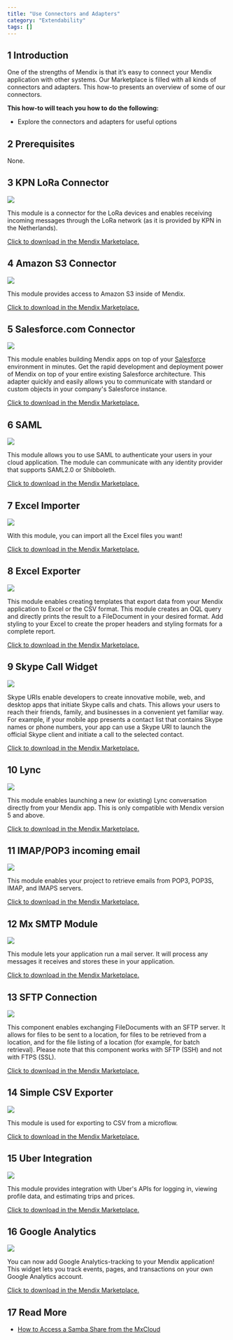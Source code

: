 ```yaml
---
title: "Use Connectors and Adapters"
category: "Extendability"
tags: []
---
```


## 1 Introduction

One of the strengths of Mendix is that it’s easy to connect your Mendix application with other systems. Our Marketplace is filled with all kinds of connectors and adapters. This how-to presents an overview of some of our connectors.

**This how-to will teach you how to do the following:**

* Explore the connectors and adapters for useful options

## 2 Prerequisites

None.

## 3 KPN LoRa Connector

[![](attachments/18448690/19399076.png)](https://appstore.home.mendix.com/link/app/2747/First-Consulting/KPN-LoRa-Connector)

This module is a connector for the LoRa devices and enables receiving incoming messages through the LoRa network (as it is provided by KPN in the Netherlands).

[Click to download in the Mendix Marketplace.](https://appstore.home.mendix.com/link/app/2747/First-Consulting/KPN-LoRa-Connector)

## 4 Amazon S3 Connector

[![](attachments/18448690/19399077.png)](https://appstore.home.mendix.com/link/app/2074/Mendix/Amazon-S3-Connector)

This module provides access to Amazon S3 inside of Mendix.

[Click to download in the Mendix Marketplace.](https://appstore.home.mendix.com/link/app/2074/Mendix/Amazon-S3-Connector)

## 5 Salesforce.com Connector

[![](attachments/18448690/salesforce.png)](https://appstore.home.mendix.com/link/app/1424/Mendix/Salesforce.com-Connector)

This module enables building Mendix apps on top of your [Salesforce](http://Salesforce.com) environment in minutes. Get the rapid development and deployment power of Mendix on top of your entire existing Salesforce architecture. This adapter quickly and easily allows you to communicate with standard or custom objects in your company's Salesforce instance.

[Click to download in the Mendix Marketplace.](https://appstore.home.mendix.com/link/app/1424/Mendix/Salesforce.com-Connector)

## 6 SAML

[![](attachments/18448690/saml.png)](/appstore/modules/saml)

This module allows you to use SAML to authenticate your users in your cloud application. The module can communicate with any identity provider that supports SAML2.0 or Shibboleth.

[Click to download in the Mendix Marketplace.](/appstore/modules/saml)

## 7 Excel Importer

[![](attachments/18448690/excel_importer.png)](/appstore/modules/excel-importer)

With this module, you can import all the Excel files you want!

[Click to download in the Mendix Marketplace.](/appstore/modules/excel-importer)

## 8 Excel Exporter

[![](attachments/18448690/excel_exporter.png)](/appstore/modules/excel-exporter)

This module enables creating templates that export data from your Mendix application to Excel or the CSV format. This module creates an OQL query and directly prints the result to a FileDocument in your desired format. Add styling to your Excel to create the proper headers and styling formats for a complete report.

[Click to download in the Mendix Marketplace.](https://appstore.home.mendix.com/link/app/726/Mendix/Excel-exporter)

## 9 Skype Call Widget

[![](attachments/18448690/skype.png)](https://appstore.home.mendix.com/link/app/757/Skype-Call-Widget)

Skype URIs enable developers to create innovative mobile, web, and desktop apps that initiate Skype calls and chats. This allows your users to reach their friends, family, and businesses in a convenient yet familiar way. For example, if your mobile app presents a contact list that contains Skype names or phone numbers, your app can use a Skype URI to launch the official Skype client and initiate a call to the selected contact.

[Click to download in the Mendix Marketplace.](https://appstore.home.mendix.com/link/app/757/Skype-Call-Widget)

## 10 Lync

[![](attachments/18448690/lync.png)](https://appstore.home.mendix.com/link/app/1313/Mendix/Lync)

This module enables launching a new (or existing) Lync conversation directly from your Mendix app. This is only compatible with Mendix version 5 and above.

[Click to download in the Mendix Marketplace.](https://appstore.home.mendix.com/link/app/1313/Mendix/Lync)

## 11 IMAP/POP3 incoming email

[![](attachments/18448690/imap.png)](/appstore/modules/imap)

This module enables your project to retrieve emails from POP3, POP3S, IMAP, and IMAPS servers.

[Click to download in the Mendix Marketplace.](/appstore/modules/imap)

## 12 Mx SMTP Module

[![](attachments/18448690/mxsmtp.png)](/appstore/modules/mxsmtp)

This module lets your application run a mail server. It will process any messages it receives and stores these in your application.

[Click to download in the Mendix Marketplace.](/appstore/modules/mxsmtp)

## 13 SFTP Connection

[![](attachments/18448690/sftp.png)](https://appstore.home.mendix.com/link/app/368/SFTP-Connection)

This component enables exchanging FileDocuments with an SFTP server. It allows for files to be sent to a location, for files to be retrieved from a location, and for the file listing of a location (for example, for batch retrieval). Please note that this component works with SFTP (SSH) and not with FTPS (SSL).

[Click to download in the Mendix Marketplace.](https://appstore.home.mendix.com/link/app/368/SFTP-Connection)

## 14 Simple CSV Exporter

[![](attachments/18448690/csv.png)](https://appstore.home.mendix.com/link/app/1573/Appronto/Simple-CSV-Exporter)

This module is used for exporting to CSV from a microflow.

[Click to download in the Mendix Marketplace.](https://appstore.home.mendix.com/link/app/1573/Appronto/Simple-CSV-Exporter)

## 15 Uber Integration

[![](attachments/18448690/uber.png)](https://appstore.home.mendix.com/link/app/2590/Mendix/Uber-Integration)

This module provides integration with Uber's APIs for logging in, viewing profile data, and estimating trips and prices.

[Click to download in the Mendix Marketplace.](https://appstore.home.mendix.com/link/app/2590/Mendix/Uber-Integration)

## 16 Google Analytics

[![](attachments/18448690/google_analytics.png)](/appstore/widgets/google-analytics)

You can now add Google Analytics-tracking to your Mendix application! This widget lets you track events, pages, and transactions on your own Google Analytics account.

[Click to download in the Mendix Marketplace.](https://appstore.home.mendix.com/link/app/105/Mendix/Google-Analytics)

## 17 Read More

* [How to Access a Samba Share from the MxCloud](access-a-samba-share-from-the-mxcloud)
